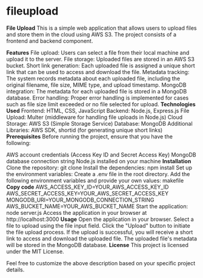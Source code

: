 # fileupload
**File Upload**
This is a simple web application that allows users to upload files and store them in the cloud using AWS S3. The project consists of a frontend and backend component.

**Features**
File upload: Users can select a file from their local machine and upload it to the server.
File storage: Uploaded files are stored in an AWS S3 bucket.
Short link generation: Each uploaded file is assigned a unique short link that can be used to access and download the file.
Metadata tracking: The system records metadata about each uploaded file, including the original filename, file size, MIME type, and upload timestamp.
MongoDB integration: The metadata for each uploaded file is stored in a MongoDB database.
Error handling: Proper error handling is implemented for cases such as file size limit exceeded or no file selected for upload.
**Technologies Used**
Frontend: HTML, CSS, JavaScript
Backend: Node.js, Express.js
File Upload: Multer (middleware for handling file uploads in Node.js)
Cloud Storage: AWS S3 (Simple Storage Service)
Database: MongoDB
Additional Libraries: AWS SDK, shortid (for generating unique short links)
**Prerequisites**
Before running the project, ensure that you have the following:

AWS account credentials (Access Key ID and Secret Access Key)
MongoDB database connection string
Node.js installed on your machine
**Installation**
Clone the repository: git clone <repository-url>
Install the dependencies: npm install
Set up the environment variables:
Create a .env file in the root directory.
Add the following environment variables and provide your own values:
makefile
**Copy code**
AWS_ACCESS_KEY_ID=YOUR_AWS_ACCESS_KEY_ID
AWS_SECRET_ACCESS_KEY=YOUR_AWS_SECRET_ACCESS_KEY
MONGODB_URI=YOUR_MONGODB_CONNECTION_STRING
AWS_BUCKET_NAME=YOUR_AWS_BUCKET_NAME
Start the application: node server.js
Access the application in your browser at http://localhost:3000
**Usage**
Open the application in your browser.
Select a file to upload using the file input field.
Click the "Upload" button to initiate the file upload process.
If the upload is successful, you will receive a short link to access and download the uploaded file.
The uploaded file's metadata will be stored in the MongoDB database.
**License**
This project is licensed under the MIT License.

Feel free to customize the above description based on your specific project details.
